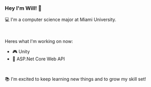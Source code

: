 ### Hey I'm Will! 👋

💻 I'm a computer science major at Miami University.

<br>

Heres what I'm working on now:
- 🎮 Unity
- 🍪 ASP.Net Core Web API

<br>

:books: I'm excited to keep learning new things and to grow my skill set!
  
<!--
**williamShuppert/williamShuppert** is a ✨ _special_ ✨ repository because its `README.md` (this file) appears on your GitHub profile.

Here are some ideas to get you started:

- 🔭 I’m currently working on ...
- 🌱 I’m currently learning ...
- 👯 I’m looking to collaborate on ...
- 🤔 I’m looking for help with ...
- 💬 Ask me about ...
- 📫 How to reach me: ...
- 😄 Pronouns: ...
- ⚡ Fun fact: ...
-->
